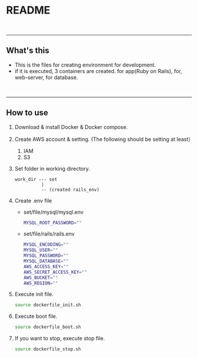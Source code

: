 # README

<br>

---

## What's this

-   This is the files for creating environment for development.
-   if it is executed, 3 containers are created. for app(Ruby on Rails), for, web-server, for database.

<br>

---

## How to use

1.  Download & install Docker & Docker compose.

2.  Create AWS account & setting. (The following should be setting at least）

    1.  IAM
    2.  S3

3.  Set folder in working directory.

    ~~~
    work_dir --- set
    		  |
    		  -- (created rails_env)
    ~~~

4.  Create .env file

    -   set/file/mysql/mysql.env

        ~~~sh
        MYSQL_ROOT_PASSWORD=""
        ~~~

    -   set/file/rails/rails.env

        ~~~sh
        MYSQL_ENCODING=""
        MYSQL_USER=""
        MYSQL_PASSWORD=""
        MYSQL_DATABASE=""
        AWS_ACCESS_KEY=""
        AWS_SECRET_ACCESS_KEY=""
        AWS_BUCKET=""
        AWS_REGION=""
        ~~~

5.  Execute init file.

    ~~~sh
    source dockerfile_init.sh
    ~~~

6.  Execute boot file.

    ~~~sh
    source dockerfile_boot.sh
    ~~~

7.  If you want to stop, execute stop file.

    ~~~sh
    source dockerfile_stop.sh
    ~~~